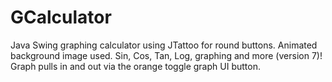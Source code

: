 # GCalculator
Java Swing graphing calculator using JTattoo for round buttons.  Animated background image used.  Sin, Cos, Tan, Log, graphing and more (version 7)!  Graph pulls in and out via the orange toggle graph UI button.
